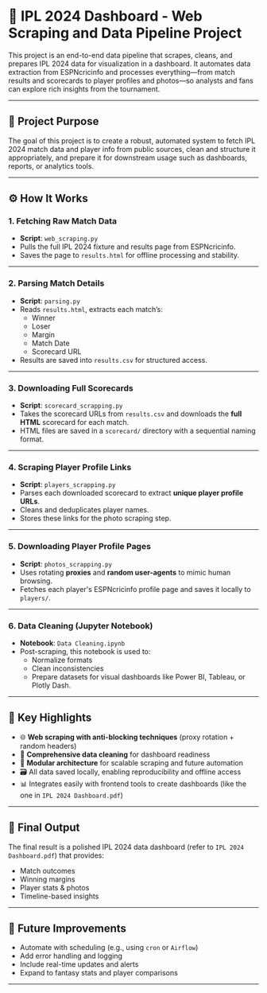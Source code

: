 
# 🏏 IPL 2024 Dashboard - Web Scraping and Data Pipeline Project

This project is an end-to-end data pipeline that scrapes, cleans, and prepares IPL 2024 data for visualization in a dashboard. It automates data extraction from ESPNcricinfo and processes everything—from match results and scorecards to player profiles and photos—so analysts and fans can explore rich insights from the tournament.

---

## 🚀 Project Purpose

The goal of this project is to create a robust, automated system to fetch IPL 2024 match data and player info from public sources, clean and structure it appropriately, and prepare it for downstream usage such as dashboards, reports, or analytics tools.

---

## ⚙️ How It Works

### 1. **Fetching Raw Match Data**
- **Script**: `web_scraping.py`
- Pulls the full IPL 2024 fixture and results page from ESPNcricinfo.
- Saves the page to `results.html` for offline processing and stability.

---

### 2. **Parsing Match Details**
- **Script**: `parsing.py`
- Reads `results.html`, extracts each match’s:
  - Winner
  - Loser
  - Margin
  - Match Date
  - Scorecard URL
- Results are saved into `results.csv` for structured access.

---

### 3. **Downloading Full Scorecards**
- **Script**: `scorecard_scrapping.py`
- Takes the scorecard URLs from `results.csv` and downloads the **full HTML** scorecard for each match.
- HTML files are saved in a `scorecard/` directory with a sequential naming format.

---

### 4. **Scraping Player Profile Links**
- **Script**: `players_scrapping.py`
- Parses each downloaded scorecard to extract **unique player profile URLs**.
- Cleans and deduplicates player names.
- Stores these links for the photo scraping step.

---

### 5. **Downloading Player Profile Pages**
- **Script**: `photos_scrapping.py`
- Uses rotating **proxies** and **random user-agents** to mimic human browsing.
- Fetches each player's ESPNcricinfo profile page and saves it locally to `players/`.

---

### 6. **Data Cleaning (Jupyter Notebook)**
- **Notebook**: `Data Cleaning.ipynb`
- Post-scraping, this notebook is used to:
  - Normalize formats
  - Clean inconsistencies
  - Prepare datasets for visual dashboards like Power BI, Tableau, or Plotly Dash.

---

## 🧠 Key Highlights

- 🌐 **Web scraping with anti-blocking techniques** (proxy rotation + random headers)
- 🧼 **Comprehensive data cleaning** for dashboard readiness
- 🧩 **Modular architecture** for scalable scraping and future automation
- 🗃️ All data saved locally, enabling reproducibility and offline access
- 📊 Integrates easily with frontend tools to create dashboards (like the one in `IPL 2024 Dashboard.pdf`)

---

## 📌 Final Output

The final result is a polished IPL 2024 data dashboard (refer to `IPL 2024 Dashboard.pdf`) that provides:
- Match outcomes
- Winning margins
- Player stats & photos
- Timeline-based insights

---

## 🧪 Future Improvements

- Automate with scheduling (e.g., using `cron` or `Airflow`)
- Add error handling and logging
- Include real-time updates and alerts
- Expand to fantasy stats and player comparisons

---

